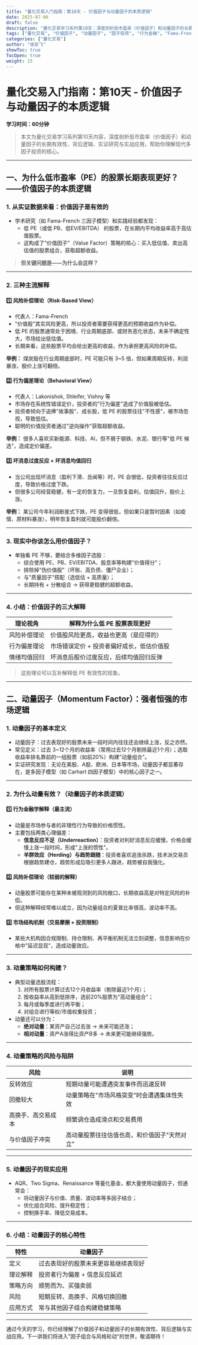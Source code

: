 ```yaml
---
title: "量化交易入门指南：第10天 - 价值因子与动量因子的本质逻辑"
date: 2025-07-06
draft: false
description: "量化交易学习系列第10天：深度剖析低市盈率（价值因子）和动量因子的长期有效性、背后逻辑、实证研究与实战应用，帮助你理解现代多因子投资的核心。"
tags: ["量化交易", "价值因子", "动量因子", "因子投资", "行为金融", "Fama-French"]
categories: ["量化交易"]
author: "徐亚飞"
showToc: true
TocOpen: true
weight: 15
---
```


# 量化交易入门指南：第10天 - 价值因子与动量因子的本质逻辑

**学习时间：60分钟**

> 本文为量化交易学习系列第10天内容，深度剖析低市盈率（价值因子）和动量因子的长期有效性、背后逻辑、实证研究与实战应用，帮助你理解现代多因子投资的核心。

---

## 一、为什么低市盈率（PE）的股票长期表现更好？——价值因子的本质逻辑

### 1. 从实证数据来看：价值因子是有效的

- 学术研究（如 Fama-French 三因子模型）和实践经验都发现：
  - 低 PE（或低 PB、低EV/EBITDA） 的股票，在长期内平均收益率高于高估值股票。
  - 这构成了"价值因子"（Value Factor）策略的核心：买入低估值、卖出高估值的股票组合，获取超额收益。

> **但关键问题是——为什么会这样？**

---

### 2. 三种主流解释

#### 1️⃣ 风险补偿理论（Risk-Based View）
- 代表人：Fama-French
- "价值股"其实风险更高，所以投资者需要获得更高的预期收益作为补偿。
- 低 PE 的股票通常处于困境、行业周期底部、或财务恶化状态，未来不确定性大，市场给出低估值。
- 长期来看，这些股票平均会给出更高的收益，作为承担更高风险的补偿。

**举例：** 煤炭股在行业周期底部时，PE 可能只有 3~5 倍，但如果周期反转，利润暴涨，股价上涨可翻倍。

#### 2️⃣ 行为偏差理论（Behavioral View）
- 代表人：Lakonishok, Shleifer, Vishny 等
- 市场存在系统性错误定价，投资者的"行为偏差"造成了价值股被低估。
- 投资者倾向于追捧"故事股"、成长股，低 PE 的股票往往"不性感"，被市场忽视，导致低估。
- 聪明的价值投资者通过"逆向操作"获取超额收益。

**举例：** 很多人喜欢买新能源、科技、AI，但不屑于钢铁、水泥、银行等"低 PE 候选"，造成定价偏差。

#### 3️⃣ 坏消息过度反应 + 坏消息均值回归
- 当公司出现坏消息（盈利下滑、丑闻等）时，PE 会很低，投资者往往反应过度，导致价格过度下跌。
- 但很多公司经营稳健，有一定的恢复力，一旦恢复盈利，估值回升，股价上涨。

**举例：** 某公司今年利润断崖式下跌，PE 变得很低，但如果只是暂时因素（如疫情、原材料暴涨），明年恢复盈利就可能股价翻倍。

---

### 3. 现实中你该怎么用价值因子？

- 单独看 PE 不够，要结合多维因子选股：
  - 综合使用 PE、PB、EV/EBITDA、股息率等构建"价值得分"；
  - 排除掉"伪价值股"（坏账、高负债、僵尸企业）；
  - 与"质量因子"搭配（选低估 + 高质量）；
  - 长期持有 + 分散组合 → 获得更稳健的超额收益。

---

### 4. 小结：价值因子的三大解释

| 理论视角     | 解释为什么低 PE 股票表现更好 |
|--------------|-----------------------------|
| 风险补偿理论 | 价值股风险更高，收益也更高（是应得的） |
| 行为偏差理论 | 市场错误定价 + 投资者偏好成长，低估价值股 |
| 情绪均值回归 | 坏消息后股价过度反应，后续均值回归反弹 |

> 这些理论可以互补解释低 PE 有效性的现象。

---

## 二、动量因子（Momentum Factor）：强者恒强的市场逻辑

### 1. 动量因子的基本定义

- 动量因子：过去表现好的股票未来一段时间内往往还会继续上涨，反之亦然。
- 常见定义：过去 3~12个月的收益率（常用过去12个月剔除最近1个月）；选取收益率排名靠前的一组股票（如前20%）构建"动量组合"。
- 实证研究发现：无论在美股、A股、欧洲、日本等市场，动量因子都显著存在，是多因子模型（如 Carhart 四因子模型）中的核心因子之一。

---

### 2. 为什么动量有效？（动量因子的本质逻辑）

#### 1️⃣ 行为金融学解释（最主流）
- 动量是市场参与者的非理性行为导致的价格惯性。
- 主要包括两类心理偏差：
  - **信息反应不足（Underreaction）**：投资者对利好消息反应缓慢，价格会缓慢上涨一段时间，形成"上涨的惯性"。
  - **羊群效应（Herding）与趋势跟随**：投资者喜欢追涨杀跌，技术派交易员根据趋势建仓，趋势形成后吸引更多人跟进，趋势被自我强化。

#### 2️⃣ 风险补偿理论（较弱的解释）
- 动量股票可能存在某种未被观测到的风险敞口，长期收益高是对特定风险的补偿。
- 但这种解释经常难以成立，因为动量组合的夏普比率很高，波动率不高。

#### 3️⃣ 市场结构机制（交易摩擦 + 投资限制）
- 某些大机构因合规限制、持仓限制、再平衡机制无法立刻调整，信息影响在价格中"延迟显现"，造成动量效应。

---

### 3. 动量策略如何构建？

- 典型动量选股流程：
  1. 对所有股票计算过去12个月收益率（剔除最近1个月）；
  2. 按收益率从高到低排序，选前20%股票为"高动量组合"；
  3. 每月或每季度进行再平衡；
  4. 对组合进行等权/市值权重投资；
- 动量还可以分为：
  - **绝对动量**：某资产自己过去涨 → 未来可能还涨；
  - **相对动量**：资产A涨得比资产B多 → 未来更可能继续强势。

---

### 4. 动量策略的风险与陷阱

| 风险         | 说明 |
|--------------|------|
| 反转效应     | 短期动量可能遭遇突发事件而迅速反转 |
| 回撤较大     | 动量策略在"市场风格突变"时会遭遇集体性失效 |
| 高换手、高交易成本 | 频繁调仓造成滑点和交易费用 |
| 与价值因子冲突 | 高动量股票往往估值也高，和价值因子"天然对立" |

---

### 5. 动量因子的现实应用

- AQR、Two Sigma、Renaissance 等量化基金，都大量使用动量因子，但通常会：
  - 将动量因子与价值、质量、波动率等多因子结合；
  - 优化组合风险、提升稳定性；
  - 控制换手率、降低交易成本。

---

### 6. 小结：动量因子的核心特性

| 特性     | 动量因子 |
|----------|----------|
| 定义     | 过去表现好的股票未来更容易继续表现好 |
| 理论解释 | 投资者行为偏差 + 信息反应延迟 |
| 策略方向 | 顺势而为、买强卖弱 |
| 风险     | 短期反转、高换手、风格切换回撤 |
| 应用方式 | 常与其他因子组合构建稳健策略 |

---

通过今天的学习，你已经理解了价值因子和动量因子的长期有效性、背后逻辑与实战应用。下一讲我们将进入"因子组合与风格轮动"的世界，敬请期待！ 
